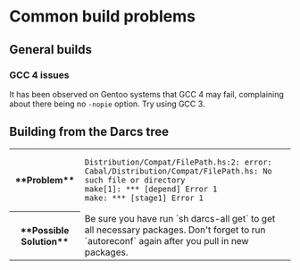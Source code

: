 # Common build problems


## General builds


### GCC 4 issues



It has been observed on Gentoo systems that GCC 4 may fail, complaining about there being no `-nopie` option. Try using GCC 3.


## Building from the Darcs tree


<table><tr><th>**Problem**</th>
<td>

```wiki
Distribution/Compat/FilePath.hs:2: error: Cabal/Distribution/Compat/FilePath.hs: No such file or directory
make[1]: *** [depend] Error 1
make: *** [stage1] Error 1
```

</td></tr>
<tr><th>**Possible Solution**</th>
<td>
Be sure you have run `sh darcs-all get` to get all necessary packages. Don't forget to run `autoreconf` again after you pull in new packages.
</td></tr></table>


